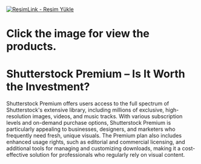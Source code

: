 <a href="https://www.digitallicenses.net/?product_cat=&post_type=product&s=shutterstock&btnSubmit=" title="ResimLink - Resim Yükle"><img src="https://github.com/user-attachments/assets/369ae00a-6d9e-4f44-afbd-11a9373ae015" title="ResimLink - Resim Yükle" alt="ResimLink - Resim Yükle"></a>
# Click the image for view the products.

# Shutterstock Premium – Is It Worth the Investment?
Shutterstock Premium offers users access to the full spectrum of Shutterstock's extensive library, including millions of exclusive, high-resolution images, videos, and music tracks. With various subscription levels and on-demand purchase options, Shutterstock Premium is particularly appealing to businesses, designers, and marketers who frequently need fresh, unique visuals. The Premium plan also includes enhanced usage rights, such as editorial and commercial licensing, and additional tools for managing and customizing downloads, making it a cost-effective solution for professionals who regularly rely on visual content.

